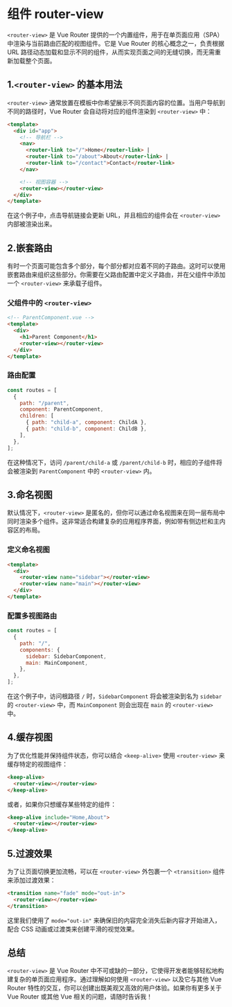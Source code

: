 # 组件 router-view

`<router-view>` 是 Vue Router 提供的一个内置组件，用于在单页面应用（SPA）中渲染与当前路由匹配的视图组件。它是 Vue Router 的核心概念之一，负责根据 URL 路径动态加载和显示不同的组件，从而实现页面之间的无缝切换，而无需重新加载整个页面。

## 1.`<router-view>` 的基本用法

`<router-view>` 通常放置在模板中你希望展示不同页面内容的位置。当用户导航到不同的路径时，Vue Router 会自动将对应的组件渲染到 `<router-view>` 中：

```html
<template>
  <div id="app">
    <!-- 导航栏 -->
    <nav>
      <router-link to="/">Home</router-link> |
      <router-link to="/about">About</router-link> |
      <router-link to="/contact">Contact</router-link>
    </nav>

    <!-- 视图容器 -->
    <router-view></router-view>
  </div>
</template>
```

在这个例子中，点击导航链接会更新 URL，并且相应的组件会在 `<router-view>` 内部被渲染出来。

## 2.嵌套路由

有时一个页面可能包含多个部分，每个部分都对应着不同的子路由。这时可以使用嵌套路由来组织这些部分。你需要在父路由配置中定义子路由，并在父组件中添加一个 `<router-view>` 来承载子组件。

### 父组件中的 `<router-view>`

```html
<!-- ParentComponent.vue -->
<template>
  <div>
    <h1>Parent Component</h1>
    <router-view></router-view>
  </div>
</template>
```

### 路由配置

```javascript
const routes = [
  {
    path: "/parent",
    component: ParentComponent,
    children: [
      { path: "child-a", component: ChildA },
      { path: "child-b", component: ChildB },
    ],
  },
];
```

在这种情况下，访问 `/parent/child-a` 或 `/parent/child-b` 时，相应的子组件将会被渲染到 `ParentComponent` 中的 `<router-view>` 内。

## 3.命名视图

默认情况下，`<router-view>` 是匿名的，但你可以通过命名视图来在同一层布局中同时渲染多个组件。这非常适合构建复杂的应用程序界面，例如带有侧边栏和主内容区的布局。

### 定义命名视图

```html
<template>
  <div>
    <router-view name="sidebar"></router-view>
    <router-view name="main"></router-view>
  </div>
</template>
```

### 配置多视图路由

```javascript
const routes = [
  {
    path: "/",
    components: {
      sidebar: SidebarComponent,
      main: MainComponent,
    },
  },
];
```

在这个例子中，访问根路径 `/` 时，`SidebarComponent` 将会被渲染到名为 `sidebar` 的 `<router-view>` 中，而 `MainComponent` 则会出现在 `main` 的 `<router-view>` 中。

## 4.缓存视图

为了优化性能并保持组件状态，你可以结合 `<keep-alive>` 使用 `<router-view>` 来缓存特定的视图组件：

```html
<keep-alive>
  <router-view></router-view>
</keep-alive>
```

或者，如果你只想缓存某些特定的组件：

```html
<keep-alive include="Home,About">
  <router-view></router-view>
</keep-alive>
```

## 5.过渡效果

为了让页面切换更加流畅，可以在 `<router-view>` 外包裹一个 `<transition>` 组件来添加过渡效果：

```html
<transition name="fade" mode="out-in">
  <router-view></router-view>
</transition>
```

这里我们使用了 `mode="out-in"` 来确保旧的内容完全消失后新内容才开始进入，配合 CSS 动画或过渡类来创建平滑的视觉效果。

## 总结

`<router-view>` 是 Vue Router 中不可或缺的一部分，它使得开发者能够轻松地构建复杂的单页面应用程序。通过理解如何使用 `<router-view>` 以及它与其他 Vue Router 特性的交互，你可以创建出既美观又高效的用户体验。如果你有更多关于 Vue Router 或其他 Vue 相关的问题，请随时告诉我！
